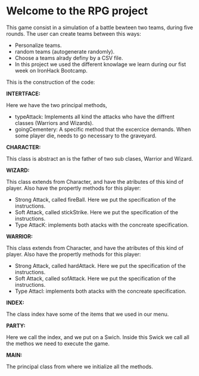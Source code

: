 # Welcome to the RPG project

This game consist in a simulation of a battle bewteen two teams, during five rounds. The user can create teams between this ways:

* Personalize teams.
* random teams (autogenerate randomly).
* Choose a teams alrady definy by a CSV file.
* In this project we used the different knowlage we learn during our fist week on IronHack Bootcamp.

This is the construction of the code:

<b> INTERTFACE: </b>

Here we have the two principal methods,

* typeAttack: Implements all kind the attacks who have the diffrent classes (Warriors and Wizards).
* goingCementery: A specific method that the excercice demands. When some player die, needs to go necessary to the graveyard.

<b> CHARACTER: </b>

This class is abstract an is the father of two sub clases, Warrior and Wizard.

<b> WIZARD: </b>

This class extends from Character, and have the atributes of this kind of player. Also have the propertly methods for this player:

* Strong Attack, called fireBall. Here we put the specification of the instructions.
* Soft Attack, called stickStrike. Here we put the specification of the instructions.
* Type AttacK: implements both atacks with the concreate specification.

<b> WARRIOR: </b>

This class extends from Character, and have the atributes of this kind of player. Also have the propertly methods for this player:

* Strong Attack, called hardAttack. Here we put the specification of the instructions.
* Soft Attack, called sofAttack. Here we put the specification of the instructions.
* Type Attacl: implements both atacks with the concreate specification.

<b> INDEX: </b>

The class index have some of the items that we used in our menu.

<b> PARTY: </b>

Here we call the index, and we put on a Swich. Inside this Swick we call all the methos we need to execute the game.

<b> MAIN: </b>

The principal class from where we initialize all the methods.

